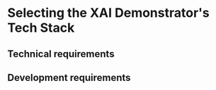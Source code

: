 # Selecting the XAI Demonstrator's Tech Stack

## Technical requirements

## Development requirements
